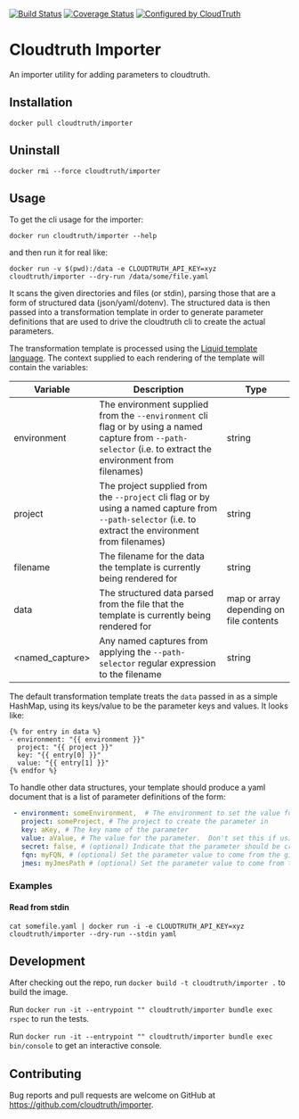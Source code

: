 [![Build Status](https://github.com/cloudtruth/importer/workflows/CD/badge.svg)](https://github.com/cloudtruth/importer/actions)
[![Coverage Status](https://codecov.io/gh/cloudtruth/importer/branch/main/graph/badge.svg)](https://codecov.io/gh/cloudtruth/importer)
[![Configured by CloudTruth](https://img.shields.io/badge/configured--by-CloudTruth-blue.svg?style=plastic&labelColor=384047&color=00A6C0&link=https://cloudtruth.com)](https://cloudtruth.com)

# Cloudtruth Importer

An importer utility for adding parameters to cloudtruth.

## Installation

```shell
docker pull cloudtruth/importer
```

## Uninstall

```shell
docker rmi --force cloudtruth/importer
```

## Usage

To get the cli usage for the importer:

```shell
docker run cloudtruth/importer --help
```

and then run it for real like: 

```shell
docker run -v $(pwd):/data -e CLOUDTRUTH_API_KEY=xyz cloudtruth/importer --dry-run /data/some/file.yaml
```

It scans the given directories and files (or stdin), parsing those that are a
form of structured data (json/yaml/dotenv).  The structured data is then passed
into a transformation template in order to generate parameter definitions that
are used to drive the cloudtruth cli to create the actual parameters.

The transformation template is processed using the [Liquid template
language](https://shopify.github.io/liquid/).  The context supplied to each
rendering of the template will contain the variables:

| Variable | Description | Type |
|----------|-------------|------|
| environment | The environment supplied from the `--environment` cli flag or by using a named capture from `--path-selector` (i.e. to extract the environment from filenames) | string |
| project | The project supplied from the `--project` cli flag or by using a named capture from `--path-selector` (i.e. to extract the environment from filenames) | string |
| filename | The filename for the data the template is currently being rendered for | string |
| data | The structured data parsed from the file that the template is currently being rendered for | map or array depending on file contents |
| <named_capture> | Any named captures from applying the `--path-selector` regular expression to the filename | string

The default transformation template treats the `data` passed in as a simple HashMap,
using its keys/value to be the parameter keys and values.  It looks like:

```liquid
{% for entry in data %}
- environment: "{{ environment }}"
  project: "{{ project }}"
  key: "{{ entry[0] }}"
  value: "{{ entry[1] }}"
{% endfor %}
```

To handle other data structures, your template should produce a yaml document
that is a list of parameter definitions of the form:

```yaml
 - environment: someEnvironment,  # The environment to set the value for
   project: someProject, # The project to create the parameter in
   key: aKey, # The key name of the parameter
   value: aValue, # The value for the parameter.  Don't set this if using FQN+JMES
   secret: false, # (optional) Indicate that the parameter should be created as a secret
   fqn: myFQN, # (optional) Set the parameter value to come from the given FQN+JMES
   jmes: myJmesPath # (optional) Set the parameter value to come from the given FQN+JMES
```

### Examples

#### Read from stdin

```shell
cat somefile.yaml | docker run -i -e CLOUDTRUTH_API_KEY=xyz cloudtruth/importer --dry-run --stdin yaml
```

## Development

After checking out the repo, run `docker build -t cloudtruth/importer .` to build the image.

Run `docker run -it --entrypoint "" cloudtruth/importer bundle exec rspec` to run the tests.

Run `docker run -it --entrypoint "" cloudtruth/importer bundle exec bin/console` to get an interactive console.

## Contributing

Bug reports and pull requests are welcome on GitHub at https://github.com/cloudtruth/importer.
